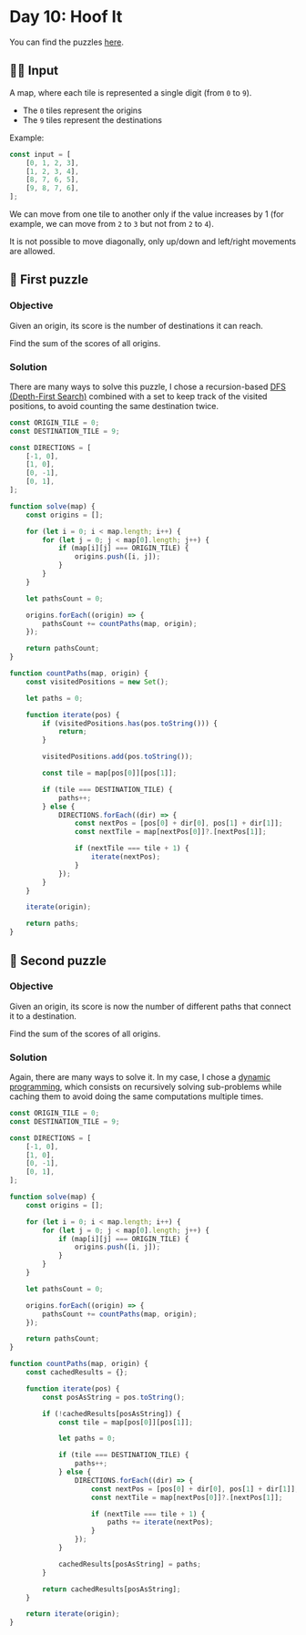 # Day 10: Hoof It

You can find the puzzles [here](https://adventofcode.com/2024/day/10).

## ✍🏼 Input

A map, where each tile is represented a single digit (from `0` to `9`).

-   The `0` tiles represent the origins
-   The `9` tiles represent the destinations

Example:

```js
const input = [
    [0, 1, 2, 3],
    [1, 2, 3, 4],
    [8, 7, 6, 5],
    [9, 8, 7, 6],
];
```

We can move from one tile to another only if the value increases by 1 (for example, we can move from `2` to `3` but not from `2` to `4`).

It is not possible to move diagonally, only up/down and left/right movements are allowed.

## 🧩 First puzzle

### Objective

Given an origin, its score is the number of destinations it can reach.

Find the sum of the scores of all origins.

### Solution

There are many ways to solve this puzzle, I chose a recursion-based [DFS (Depth-First Search)](https://en.wikipedia.org/wiki/Depth-first_search) combined with a set to keep track of the visited positions, to avoid counting the same destination twice.

```js
const ORIGIN_TILE = 0;
const DESTINATION_TILE = 9;

const DIRECTIONS = [
    [-1, 0],
    [1, 0],
    [0, -1],
    [0, 1],
];

function solve(map) {
    const origins = [];

    for (let i = 0; i < map.length; i++) {
        for (let j = 0; j < map[0].length; j++) {
            if (map[i][j] === ORIGIN_TILE) {
                origins.push([i, j]);
            }
        }
    }

    let pathsCount = 0;

    origins.forEach((origin) => {
        pathsCount += countPaths(map, origin);
    });

    return pathsCount;
}

function countPaths(map, origin) {
    const visitedPositions = new Set();

    let paths = 0;

    function iterate(pos) {
        if (visitedPositions.has(pos.toString())) {
            return;
        }

        visitedPositions.add(pos.toString());

        const tile = map[pos[0]][pos[1]];

        if (tile === DESTINATION_TILE) {
            paths++;
        } else {
            DIRECTIONS.forEach((dir) => {
                const nextPos = [pos[0] + dir[0], pos[1] + dir[1]];
                const nextTile = map[nextPos[0]]?.[nextPos[1]];

                if (nextTile === tile + 1) {
                    iterate(nextPos);
                }
            });
        }
    }

    iterate(origin);

    return paths;
}
```

## 🧩 Second puzzle

### Objective

Given an origin, its score is now the number of different paths that connect it to a destination.

Find the sum of the scores of all origins.

### Solution

Again, there are many ways to solve it. In my case, I chose a [dynamic programming](https://en.wikipedia.org/wiki/Dynamic_programming), which consists on recursively solving sub-problems while caching them to avoid doing the same computations multiple times.

```js
const ORIGIN_TILE = 0;
const DESTINATION_TILE = 9;

const DIRECTIONS = [
    [-1, 0],
    [1, 0],
    [0, -1],
    [0, 1],
];

function solve(map) {
    const origins = [];

    for (let i = 0; i < map.length; i++) {
        for (let j = 0; j < map[0].length; j++) {
            if (map[i][j] === ORIGIN_TILE) {
                origins.push([i, j]);
            }
        }
    }

    let pathsCount = 0;

    origins.forEach((origin) => {
        pathsCount += countPaths(map, origin);
    });

    return pathsCount;
}

function countPaths(map, origin) {
    const cachedResults = {};

    function iterate(pos) {
        const posAsString = pos.toString();

        if (!cachedResults[posAsString]) {
            const tile = map[pos[0]][pos[1]];

            let paths = 0;

            if (tile === DESTINATION_TILE) {
                paths++;
            } else {
                DIRECTIONS.forEach((dir) => {
                    const nextPos = [pos[0] + dir[0], pos[1] + dir[1]];
                    const nextTile = map[nextPos[0]]?.[nextPos[1]];

                    if (nextTile === tile + 1) {
                        paths += iterate(nextPos);
                    }
                });
            }

            cachedResults[posAsString] = paths;
        }

        return cachedResults[posAsString];
    }

    return iterate(origin);
}
```
